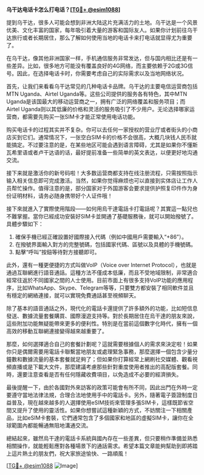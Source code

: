 **乌干达电话卡怎么打电话？[[TG💪+ @esim1088](https://t.me/s/esim1088)]**

提到乌干达，很多人可能会想到非洲大陆这片充满活力的土地。乌干达是一个风景优美、文化丰富的国家，每年吸引着大量的游客和国际友人。如果你计划前往乌干达旅行或者长期居住，那么了解如何使用当地的电话卡来打电话就显得尤为重要了。

在乌干达，像其他非洲国家一样，手机通信服务非常发达，但与国内相比还是有一些差异。比如，很多地方可能没有覆盖良好的4G网络，而主要依赖于2G或3G信号。因此，在选择电话卡时，你需要考虑自己的实际需求以及当地网络状况。

首先，让我们来看看乌干达常见的几种电话卡品牌。乌干达的主要电信运营商包括MTN Uganda、Airtel Uganda等。这些公司提供的服务各有特色，其中MTN Uganda是该国最大的移动运营商之一，拥有广泛的网络覆盖和服务项目；而Airtel Uganda则以其低廉的价格和灵活的服务吸引了不少用户。无论选择哪家运营商，都需要先购买一张SIM卡才能正常使用电话功能。

购买电话卡的过程其实并不复杂。你可以去任何一家授权的营业厅或者街头的小商店买到它们。通常情况下，一张空白SIM卡的价格不会很高，大概几块钱人民币就能搞定。不过要注意的是，在某些地区可能会遇到语言障碍，尤其是如果你不懂斯瓦希里语或者卢干达语的话，最好提前准备一些简单的英文表达，以便更好地沟通交流。

接下来就是激活你的新号码啦！大多数运营商都支持在线注册流程，只需按照指示输入相关信息即可完成激活。当然，如果你觉得麻烦也可以直接到实体店让工作人员帮忙操作。值得注意的是，部分国家对于外国游客会要求提供护照复印件作为身份证明材料，请务必随身携带好个人证件哦！

接下來就進入了實際使用階段——如何用烏干達電話卡打電話呢？其實這一點兒也不難掌握。當你已經成功安裝好SIM卡並開通了基礎服務後，就可以開始撥號了。具體步驟如下：

1. 確保手機已經正確設置好國際接入代碼（例如中國用戶需要輸入“+86”）。
2. 在撥號界面輸入對方的完整號碼，包括國家代碼、區號以及具體的手機號碼。
3. 點擊“呼叫”按鈕等待對方接聽即可。

此外，還有一種更便捷的方式叫做VoIP（Voice over Internet Protocol），也就是通過互聯網進行語音通話。這種方法不僅成本低廉，而且不受地域限制，非常適合經常往返於不同國家之間的人士使用。目前市面上有很多支持VoIP功能的應用程序，比如WhatsApp、Skype、Telegram等等，只要雙方都安裝了相同軟件並且有穩定的網絡連接，就可以實現免費通話甚至視頻聊天。

除了基本的語音通話之外，現代化的電話卡還提供了許多額外的功能，比如短信息發送、數據流量套餐購買、國際漫遊支持等。對於長期居住在烏干達的朋友來說，這些附加功能無疑能帶來更多的便利性。特別是在當前這個數字化時代，擁有一個高效的移動互聯網連接變得越來越重要了。

那麼，如何選擇適合自己的套餐計劃呢？這就需要根據個人的需求來決定啦！如果你只是偶爾需要用電話卡聯繫當地朋友或處理緊急事務，那麼選擇一個包含少量分鐘數和數據流量的基本套餐就足夠了；但如果你打算經常上網刷社交媒體、觀看視頻直播或是下載大文件，那麼建議考慮那些針對重度使用者推出的高配版套餐。同時，還要注意查看是否有任何隱藏收費項目，以免造成不必要的經濟損失。

最後提醒一下，由於各國對外來訪客的政策可能會有所不同，因此出門在外時一定要遵守當地法律法規，合理合法地使用手中的電話卡。另外，隨著電子簽證制度日益普及，現在越來越多的人選擇使用eSIM技術來管理多張SIM卡，這樣既節省空間又提升了使用的靈活性。如果你想嘗試這種新穎的方式，不妨關注一下相關產品，比如eSIM卡套裝，它們通常包含了多個國家和地區的虛擬SIM卡，讓你在全球範圍內都能暢通無阻地溝通交流。

總結起來，雖然烏干達的電話卡系統與國內存在一些差異，但只要稍作準備並熟悉相關操作，就能輕鬆應對各種場景下的通話需求。希望本篇文章能夠幫助到即將踏上這片熱土的朋友們，祝大家旅途愉快、一路順風！

[[TG💪+ @esim1088](https://t.me/s/esim1088) ![Image](https://i.postimg.cc/4NQfJmqS/Snipaste-2025-05-13-00-14-12.png)]